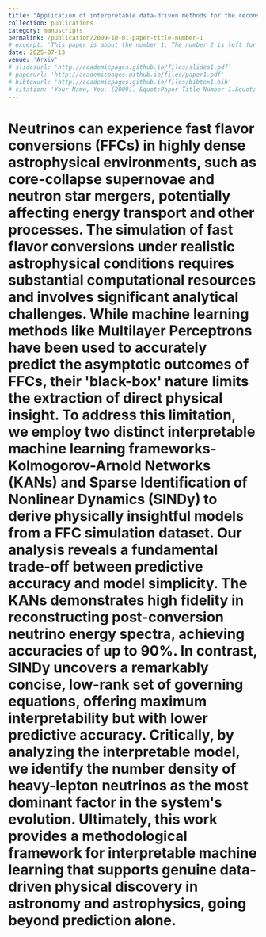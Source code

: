 ```yaml
---
title: "Application of interpretable data-driven methods for the reconstruction of supernova neutrino energy spectra following fast neutrino flavor conversions"
collection: publications
category: manuscripts
permalink: /publication/2009-10-01-paper-title-number-1
# excerpt: 'This paper is about the number 1. The number 2 is left for future work.'
date: 2025-07-13
venue: 'Arxiv'
# slidesurl: 'http://academicpages.github.io/files/slides1.pdf'
# paperurl: 'http://academicpages.github.io/files/paper1.pdf'
# bibtexurl: 'http://academicpages.github.io/files/bibtex1.bib'
# citation: 'Your Name, You. (2009). &quot;Paper Title Number 1.&quot; <i>Journal 1</i>. 1(1).'
---
```


# Neutrinos can experience fast flavor conversions (FFCs) in highly dense astrophysical environments, such as core-collapse supernovae and neutron star mergers, potentially affecting energy transport and other processes. The simulation of fast flavor conversions under realistic astrophysical conditions requires substantial computational resources and involves significant analytical challenges. While machine learning methods like Multilayer Perceptrons have been used to accurately predict the asymptotic outcomes of FFCs, their 'black-box' nature limits the extraction of direct physical insight. To address this limitation, we employ two distinct interpretable machine learning frameworks-Kolmogorov-Arnold Networks (KANs) and Sparse Identification of Nonlinear Dynamics (SINDy) to derive physically insightful models from a FFC simulation dataset. Our analysis reveals a fundamental trade-off between predictive accuracy and model simplicity. The KANs demonstrates high fidelity in reconstructing post-conversion neutrino energy spectra, achieving accuracies of up to 90%. In contrast, SINDy uncovers a remarkably concise, low-rank set of governing equations, offering maximum interpretability but with lower predictive accuracy. Critically, by analyzing the interpretable model, we identify the number density of heavy-lepton neutrinos as the most dominant factor in the system's evolution. Ultimately, this work provides a methodological framework for interpretable machine learning that supports genuine data-driven physical discovery in astronomy and astrophysics, going beyond prediction alone.
